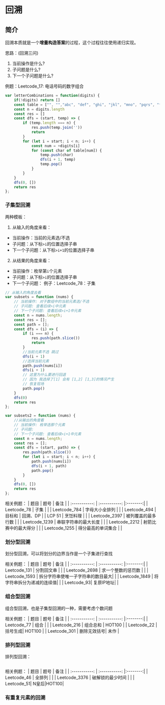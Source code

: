 # 回溯
## 简介
回溯本质就是一个**增量构造答案**的过程，这个过程往往使用递归实现。

思路：(回溯三问)
1. 当前操作是什么?
2. 子问题是什么?
3. 下一个子问题是什么?

例题：Leetcode_17: 电话号码的数字组合
``` javascript
var letterCombinations = function(digits) {
    if(!digits) return []
    const table = ["", "","abc", "def", "ghi", "jkl", "mno", "pqrs", "tuv", "wxyz"]
    const n = digits.length
    const res = []
    const dfs = (start, temp) => {
        if (temp.length === n) {
            res.push(temp.join(''))
            return
        }
        for (let i = start; i < n; i++) {
            const num = +digits[i]
            for (const char of table[num]) {
                temp.push(char)
                dfs(i + 1, temp)
                temp.pop()
            }
        }
    }
    dfs(0, [])
    return res
};
```
### 子集型回溯
两种模板：
1. 从输入的角度来看：
- 当前操作：当前的元素选/不选
- 子问题：从下标`>i`的位置选择子串
- 下一个子问题：从下标`>i+1`的位置选择子串
2. 从结果的角度来看：
- 当前操作：枚举第`i`个元素
- 子问题：从下标`>i`的位置选择子串
- 下一个子问题：
例子：Leetcode_78：子集
```javascript 
// 从输入的角度去看
var subsets = function (nums) {
    // 当前操作: 对于数组中的当前元素选/不选
    // 子问题: 查看后续>i中元素
    // 下一个子问题: 查看后续>i+1中元素
    const n = nums.length;
    const res = [];
    const path = [];
    const dfs = (i) => {
        if (i === n) {
            res.push(path.slice())
            return
        }
        //当前元素不选 跳过
        dfs(i + 1)
        //选择当前元素
        path.push(nums[i])
        dfs(i + 1)
        // 这里为什么要进行回退 
        // 因为 我选择了[1] 会有 [1,2] [1,3]的情况产生
        // 恢复现场
        path.pop()
    }
    dfs(0)
    return res
};
```
```javascript 
var subsets2 = function (nums) {
    //从输出的角度看
    // 当前操作: 枚举选那个元素
    // 子问题: 
    // 下一个子问题: 查看后续>i+1中元素
    const n = nums.length;
    const res = [];
    const dfs = (start, path) => {
        res.push(path.slice())
        for (let i = start; i < n; i++) {
            path.push(nums[i])
            dfs(i + 1, path)
            path.pop()
        }
    }
    dfs(0, [])
    return res
};
```
相关例题：
| 题目      | 题号 |      备注       |
| :-----------: | :-----------: |:--------:|
| Leetcode_78   | 子集        |   |
| Leetcode_784   | 字母大小全排列        |   |
| Leetcode_494   | 目标和        | 回溯、DP  |
| LCP 51   | 烹饪料理        |   |
| Leetcode_2397   | 被列覆盖的最多行数        |   |
| Leetcode_1239   | 串联字符串的最大长度        |   |
| Leetcode_2212   | 射箭比赛中的最大得分       |   |
| Leetcode_1255   | 得分最高的单词集合       |   |
### 划分型回溯
划分型回溯，可以将划分的边界当作是一个子集进行查找

相关例题：
| 题目      | 题号 |      备注       |
| :-----------: | :-----------: |:--------:|
| Leetcode_131   | 分割回文串        |   |
| Leetcode_2698 | 求一个整数的惩罚数 |   |
| Leetcode_1593 | 拆分字符串使唯一子字符串的数目最大| |
| Leetcode_1849 | 将字符串拆分为递减的连续值|  |
| Leetcode_93| 复原IP地址|  |

### 组合型回溯
组合型回溯，也是子集型回溯的一种，需要考虑个数问题

相关例题：
| 题目      | 题号 |      备注       |
| :-----------: | :-----------: |:--------:|
| Leetcode_77   | 组合        |   |
| Leetcode_216 | 组合总和 | HOT100  |
| Leetcode_22 | 括号生成| HOT100 |
| Leetcode_301 | 删除无效括号| 未作 |



### 排列型回溯
排列型回溯：
```

```

相关例题：
| 题目      | 题号 |      备注       |
| :-----------: | :-----------: |:--------:|
| Leetcode_46   | 全排列        |   |
| Leetcode_3376 | 破解锁的最少时间 |   |
| Leetcode_51| N皇后|HOT100|
### 有重复元素的回溯